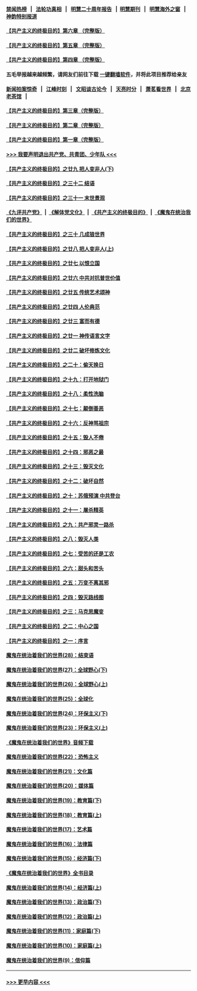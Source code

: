 #### [禁闻热榜](热点新闻.md?=0)  &nbsp;&nbsp;|&nbsp;&nbsp; [法轮功真相](https://github.com/gfw-breaker/truth/blob/master/README.md?=0) &nbsp;&nbsp;|&nbsp;&nbsp; [明慧二十周年报告](https://github.com/gfw-breaker/mh-reports/blob/master/README.md?=0) &nbsp;&nbsp;|&nbsp;&nbsp;[明慧期刊](https://github.com/gfw-breaker/mh-qikan) &nbsp;&nbsp;|&nbsp;&nbsp; [明慧海外之窗](https://github.com/gfw-breaker/mh-news/blob/master/README.md?=0) &nbsp;&nbsp;|&nbsp;&nbsp; [神韵特别报道](https://github.com/gfw-breaker/mh-news/blob/master/shenyun.md?=0)
#### [【共产主义的终极目的】第六章 （完整版）](../pages/nsc422/n11428913.md?t=03060202) 
#### [【共产主义的终极目的】第五章 （完整版）](../pages/nsc422/n11428912.md?t=03060202) 
#### [【共产主义的终极目的】第四章 （完整版）](../pages/nsc422/n11428907.md?t=03060202) 
#### 五毛举报越来越频繁，请网友们前往下载 [一键翻墙软件](https://github.com/gfw-breaker/ssr-accounts)，并将此项目推荐给亲友
#### [新闻拍案惊奇](https://github.com/gfw-breaker/banned-news/blob/master/pages/link4.md) &nbsp;&nbsp;|&nbsp;&nbsp; [江峰时刻](https://github.com/gfw-breaker/banned-news/blob/master/pages/link4.md) &nbsp;&nbsp;|&nbsp;&nbsp; [文昭谈古论今](https://github.com/gfw-breaker/banned-news/blob/master/pages/link4.md) &nbsp;&nbsp;|&nbsp;&nbsp; [天亮时分](https://github.com/gfw-breaker/banned-news/blob/master/pages/link4.md) &nbsp;&nbsp;|&nbsp;&nbsp; [萧茗看世界](https://github.com/gfw-breaker/banned-news/blob/master/pages/link4.md) &nbsp;&nbsp;|&nbsp;&nbsp; [北京老茶馆](https://github.com/gfw-breaker/banned-news/blob/master/pages/link4.md) &nbsp;&nbsp;|&nbsp;&nbsp; 
#### [【共产主义的终极目的】第三章（完整版）](../pages/nsc422/n11428848.md?t=03060202) 
#### [【共产主义的终极目的】第二章（完整版）](../pages/nsc422/n11428831.md?t=03060202) 
#### [【共产主义的终极目的】第一章（完整版）](../pages/nsc422/n11417651.md?t=03060202) 
#### [>>> 我要声明退出共产党、共青团、少年队 <<<](https://github.com/begood0513/goodnews/blob/master/quit/letter.md) 
#### [【共产主义的终极目的】之廿九 把人变非人(下)](../pages/nsc422/n11344140.md?t=03060202) 
#### [【共产主义的终极目的】之三十二 结语](../pages/nsc422/n11360535.md?t=03060202) 
#### [【共产主义的终极目的】之三十一 末世景观](../pages/nsc422/n11351129.md?t=03060202) 
#### [《九评共产党》](https://github.com/begood0513/9ping.md/blob/master/README.md) &nbsp;|&nbsp; [《解体党文化》](../../../../jtdwh.md/blob/master/README.md)  &nbsp;|&nbsp; [《共产主义的终极目的》](../../../../gczydzjmd.md/blob/master/README.md) &nbsp;|&nbsp; [《魔鬼在统治我们的世界》](../../../../mgztzwmdsj.md/blob/master/README.md) 
#### [【共产主义的终极目的】之三十 几成狼世界](../pages/nsc422/n11348280.md?t=03060202) 
#### [【共产主义的终极目的】之廿八 把人变非人(上)](../pages/nsc422/n11340492.md?t=03060202) 
#### [【共产主义的终极目的】之廿七 以恨立国](../pages/nsc422/n11336944.md?t=03060202) 
#### [【共产主义的终极目的】之廿六 中共对抗普世价值](../pages/nsc422/n11324785.md?t=03060202) 
#### [【共产主义的终极目的】之廿五 传统艺术颂神](../pages/nsc422/n11296396.md?t=03060202) 
#### [【共产主义的终极目的】之廿四 人伦典范](../pages/nsc422/n11296397.md?t=03060202) 
#### [【共产主义的终极目的】之廿三 富而有德](../pages/nsc422/n11283598.md?t=03060202) 
#### [【共产主义的终极目的】之廿一 神传语言文字](../pages/nsc422/n11263265.md?t=03060202) 
#### [【共产主义的终极目的】之廿二 破坏修炼文化](../pages/nsc422/n11245728.md?t=03060202) 
#### [【共产主义的终极目的】之二十：偷天换日](../pages/nsc422/n11238846.md?t=03060202) 
#### [【共产主义的终极目的】之十九：打开地狱门](../pages/nsc422/n11206376.md?t=03060202) 
#### [【共产主义的终极目的】之十八：柔性洗脑](../pages/nsc422/n11199994.md?t=03060202) 
#### [【共产主义的终极目的】之十七：颠倒善恶](../pages/nsc422/n11179782.md?t=03060202) 
#### [【共产主义的终极目的】之十六：反神骂祖宗](../pages/nsc422/n11166798.md?t=03060202) 
#### [【共产主义的终极目的】之十五：毁人不倦](../pages/nsc422/n11166792.md?t=03060202) 
#### [【共产主义的终极目的】之十四：邪恶之最](../pages/nsc422/n11150249.md?t=03060202) 
#### [【共产主义的终极目的】之十三：毁灭文化](../pages/nsc422/n11135227.md?t=03060202) 
#### [【共产主义的终极目的】之十二：破坏自然](../pages/nsc422/n11135214.md?t=03060202) 
#### [【共产主义的终极目的】之十：苏俄预演 中共登台](../pages/nsc422/n11118424.md?t=03060202) 
#### [【共产主义的终极目的】之十一：屠杀精英](../pages/nsc422/n11118442.md?t=03060202) 
#### [【共产主义的终极目的】之九：共产邪灵一路杀](../pages/nsc422/n11114139.md?t=03060202) 
#### [【共产主义的终极目的】之八：毁灭人类](../pages/nsc422/n11108503.md?t=03060202) 
#### [【共产主义的终极目的】之七：受苦的还是工农](../pages/nsc422/n11101809.md?t=03060202) 
#### [【共产主义的终极目的】之六：甜头和苦头](../pages/nsc422/n11096971.md?t=03060202) 
#### [【共产主义的终极目的】之五：万变不离其邪](../pages/nsc422/n11091285.md?t=03060202) 
#### [【共产主义的终极目的】之四：毁灭路线图](../pages/nsc422/n11086284.md?t=03060202) 
#### [【共产主义的终极目的】之三：马克思魔变](../pages/nsc422/n11061941.md?t=03060202) 
#### [【共产主义的终极目的】之二：中心之国](../pages/nsc422/n11047728.md?t=03060202) 
#### [【共产主义的终极目的】之一：序言](../pages/nsc422/n11086077.md?t=03060202) 
#### [魔鬼在统治着我们的世界(28)：结束语](../pages/nsc422/n10936246.md?t=03060202) 
#### [魔鬼在统治着我们的世界(27)：全球野心(下)](../pages/nsc422/n10928319.md?t=03060202) 
#### [魔鬼在统治着我们的世界(26)：全球野心(上)](../pages/nsc422/n10900318.md?t=03060202) 
#### [魔鬼在统治着我们的世界(25)：全球化](../pages/nsc422/n10788205.md?t=03060202) 
#### [魔鬼在统治着我们的世界(24)：环保主义(下)](../pages/nsc422/n10695307.md?t=03060202) 
#### [魔鬼在统治着我们的世界(23)：环保主义(上)](../pages/nsc422/n10688613.md?t=03060202) 
#### [《魔鬼在统治着我们的世界》音频下载](../pages/nsc422/n10635553.md?t=03060202) 
#### [魔鬼在统治着我们的世界(22)：恐怖主义](../pages/nsc422/n10614727.md?t=03060202) 
#### [魔鬼在统治着我们的世界(21)：文化篇](../pages/nsc422/n10597706.md?t=03060202) 
#### [魔鬼在统治着我们的世界(20)：媒体篇](../pages/nsc422/n10586579.md?t=03060202) 
#### [魔鬼在统治着我们的世界(19)：教育篇(下)](../pages/nsc422/n10564808.md?t=03060202) 
#### [魔鬼在统治着我们的世界(18)：教育篇(上)](../pages/nsc422/n10526970.md?t=03060202) 
#### [魔鬼在统治着我们的世界(17)：艺术篇](../pages/nsc422/n10499093.md?t=03060202) 
#### [魔鬼在统治着我们的世界(16)：法律篇](../pages/nsc422/n10485969.md?t=03060202) 
#### [魔鬼在统治着我们的世界(15)：经济篇(下)](../pages/nsc422/n10469975.md?t=03060202) 
#### [《魔鬼在统治着我们的世界》全书目录](../pages/nsc422/n10464261.md?t=03060202) 
#### [魔鬼在统治着我们的世界(14)：经济篇(上)](../pages/nsc422/n10457370.md?t=03060202) 
#### [魔鬼在统治着我们的世界(13)：政治篇(下)](../pages/nsc422/n10448270.md?t=03060202) 
#### [魔鬼在统治着我们的世界(12)：政治篇(上)](../pages/nsc422/n10444576.md?t=03060202) 
#### [魔鬼在统治着我们的世界(11)：家庭篇(下)](../pages/nsc422/n10440961.md?t=03060202) 
#### [魔鬼在统治着我们的世界(10)：家庭篇(上)](../pages/nsc422/n10435448.md?t=03060202) 
#### [魔鬼在统治着我们的世界(9)：信仰篇](../pages/nsc422/n10432159.md?t=03060202) 

----
#### [ >>> 更早内容 <<< ](../indexes/nsc422-earlier.md)
